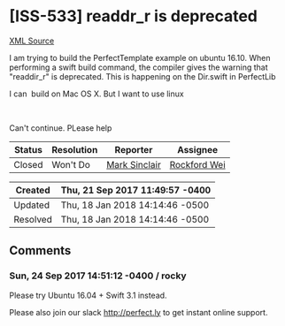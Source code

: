 # [ISS-533] readdr_r is deprecated

[XML Source](../xml/ISS-533.xml)
<p><p>I am trying to build the PerfectTemplate example on ubuntu 16.10. When performing a swift build command, the compiler gives the warning that "readdir_r" is deprecated. This is happening on the Dir.swift in PerfectLib </p>

<p>I can  build on Mac OS X. But I want to use linux</p>

<p> </p>

<p>Can't continue. PLease help</p></p>





Status|Resolution|Reporter|Assignee
------|----------|--------|--------
Closed|Won't Do|[Mark Sinclair](joesoap)|[Rockford Wei]($rocky)





Created|Thu, 21 Sep 2017 11:49:57 -0400
-------|--------------
Updated|Thu, 18 Jan 2018 14:14:46 -0500
Resolved|Thu, 18 Jan 2018 14:14:46 -0500


## Comments




### Sun, 24 Sep 2017 14:51:12 -0400 / rocky 

<p><p>Please try Ubuntu 16.04 + Swift 3.1 instead.</p>

<p>Please also join our slack <a href="http://perfect.ly/" class="external-link" rel="nofollow">http://perfect.ly</a> to get instant online support.</p>

<p> </p>

<p> </p></p>


